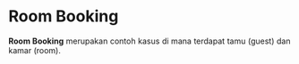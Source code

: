 # Room Booking

<p align="justify"><b>Room Booking</b> merupakan contoh kasus di mana terdapat tamu (guest) dan kamar (room).</p>
